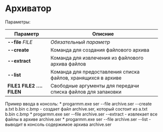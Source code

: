 # Архиватор

Параметры:

| Параметр | Описние |
|---|---|
|**--file**  *FILE*|*Обязательный параметр*|Имя файлового архива с которым будет работать архиватор|
|**--create**|Команда для создания файлового архива|
|**--extract**|Команда для извлечения из файлового архива файлов|
|**--list**|Команда для предоставления списка файлов, хранящихся в архиве|
|**FILE1 FILE2 …. FILEN**|Свободные аргументы для передачи списка файлов для запаковки|

Пример ввода в консоль:
    * progarmm.exe ser --file archive.ser --create a.txt b.bin c.bmp - создает файл archive.ser, который состоит из  a.txt b.bin c.bmp
    * progarmm.exe ser --file archive.ser --extract - извлекает все файлы в архиве archive.ser
    * progarmm.exe ser --file archive.ser --list - выводит в консоль содержимое архива archive.ser
